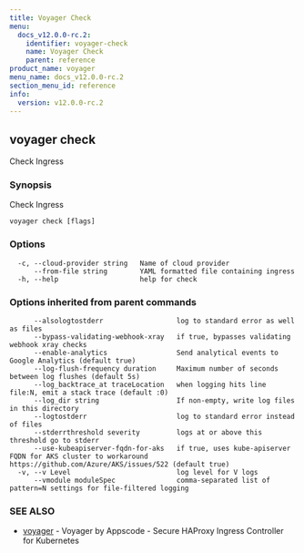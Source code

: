 ```yaml
---
title: Voyager Check
menu:
  docs_v12.0.0-rc.2:
    identifier: voyager-check
    name: Voyager Check
    parent: reference
product_name: voyager
menu_name: docs_v12.0.0-rc.2
section_menu_id: reference
info:
  version: v12.0.0-rc.2
---
```


## voyager check

Check Ingress

### Synopsis

Check Ingress

```
voyager check [flags]
```

### Options

```
  -c, --cloud-provider string   Name of cloud provider
      --from-file string        YAML formatted file containing ingress
  -h, --help                    help for check
```

### Options inherited from parent commands

```
      --alsologtostderr                  log to standard error as well as files
      --bypass-validating-webhook-xray   if true, bypasses validating webhook xray checks
      --enable-analytics                 Send analytical events to Google Analytics (default true)
      --log-flush-frequency duration     Maximum number of seconds between log flushes (default 5s)
      --log_backtrace_at traceLocation   when logging hits line file:N, emit a stack trace (default :0)
      --log_dir string                   If non-empty, write log files in this directory
      --logtostderr                      log to standard error instead of files
      --stderrthreshold severity         logs at or above this threshold go to stderr
      --use-kubeapiserver-fqdn-for-aks   if true, uses kube-apiserver FQDN for AKS cluster to workaround https://github.com/Azure/AKS/issues/522 (default true)
  -v, --v Level                          log level for V logs
      --vmodule moduleSpec               comma-separated list of pattern=N settings for file-filtered logging
```

### SEE ALSO

* [voyager](/docs/v12.0.0-rc.2/reference/voyager)	 - Voyager by Appscode - Secure HAProxy Ingress Controller for Kubernetes

